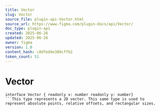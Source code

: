 ```yaml
---
title: Vector
slug: Vector
source_file: plugin-api-Vector.html
source_url: https://www.figma.com/plugin-docs/api/Vector/
doc_type: plugin-api
created: 2025-06-26
updated: 2025-06-26
owner: figma
version: 1.0
content_hash: c8dfed4e389cffb2
token_count: 51
---
```

# Vector

```
interface Vector { readonly x: number readonly y: number}
```This type represents a 2D vector. This same type is used to represent absolute points, relative offsets, and rectangular sizes.